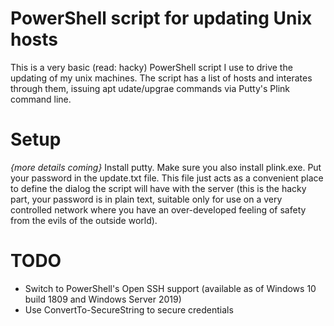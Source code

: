 # PowerShell script for updating Unix hosts
This is a very basic (read: hacky) PowerShell script I use to drive the updating of my unix machines. The script has a list of hosts and interates through them, issuing apt udate/upgrae commands via Putty's Plink command line. 

Setup 
=====
_{more details coming}_
Install putty. Make sure you also install plink.exe.
Put your password in the update.txt file. This file just acts as a convenient place to define the dialog the script will have with the server (this is the hacky part, your password is in plain text, suitable only for use on a very controlled network where you have an over-developed feeling of safety from the evils of the outside world).

TODO
====
- Switch to PowerShell's Open SSH support (available as of Windows 10 build 1809 and Windows Server 2019) 
- Use ConvertTo-SecureString to secure credentials
